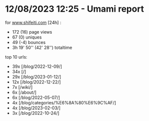 # 12/08/2023 12:25 - Umami report
for www.shifeiti.com [24h] :

 - 172 (16) page views
 - 67 (0) uniques
 - 49 (-4) bounces
 - 3h 19' 50'' (42' 28'') totaltime


top 10 urls:
 - 39x [/blog/2022-12-09/]
 - 34x [/]
 - 29x [/blog/2023-01-12/]
 - 12x [/blog/2022-12-22/]
 - 7x [/wiki/]
 - 6x [/about/]
 - 6x [/blog/2022-05-07/]
 - 4x [/blog/categories/%E6%8A%80%E6%9C%AF/]
 - 4x [/blog/2023-02-03/]
 - 3x [/blog/2022-10-24/]


